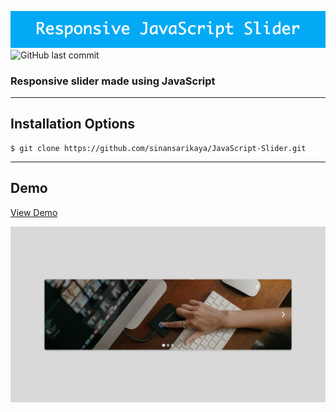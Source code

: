 ![Project Title](./img/title.png)
![GitHub last commit](https://img.shields.io/github/last-commit/sinansarikaya/JavaScript-Slider?style=flat-square)

### Responsive slider made using JavaScript

<hr />

## Installation Options

```
$ git clone https://github.com/sinansarikaya/JavaScript-Slider.git
```

<hr />

## Demo

<a href="https://sinansarikaya.github.io/JavaScript-Slider/">View Demo</a>

![Demo Picture](./img/demo.jpeg)
